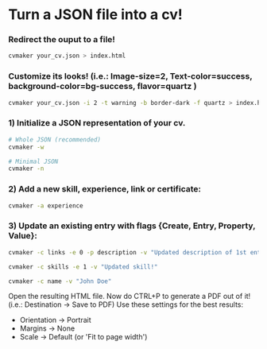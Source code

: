 # Turn a JSON file into a cv! 

### Redirect the ouput to a file!
```bash
cvmaker your_cv.json > index.html
```

### Customize its looks! (i.e.: Image-size=2, Text-color=success, background-color=bg-success, flavor=quartz )
```bash
cvmaker your_cv.json -i 2 -t warning -b border-dark -f quartz > index.html
```

### 1) Initialize a JSON representation of your cv.
```bash
# Whole JSON (recommended)
cvmaker -w 
```

```bash
# Minimal JSON
cvmaker -n  
```

### 2) Add a new skill, experience, link or certificate:
```bash
cvmaker -a experience
```
### 3) Update an existing entry with flags {Create, Entry, Property, Value}:
```bash
cvmaker -c links -e 0 -p description -v "Updated description of 1st entry at links section"
```

```bash
cvmaker -c skills -e 1 -v "Updated skill!"
```

```bash
cvmaker -c name -v "John Doe"
```

Open the resulting HTML file. Now do CTRL+P to generate a PDF out of it! (i.e.: Destination -> Save to PDF) 
Use these settings for the best results:
- Orientation -> Portrait
- Margins -> None
- Scale -> Default (or 'Fit to page width')
